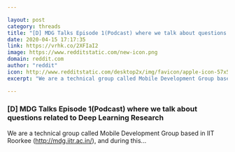 ```yaml
---

layout: post
category: threads
title: "[D] MDG Talks Episode 1(Podcast) where we talk about questions related to Deep Learning Research"
date: 2020-04-15 17:17:35
link: https://vrhk.co/2XFIaI2
image: https://www.redditstatic.com/new-icon.png
domain: reddit.com
author: "reddit"
icon: http://www.redditstatic.com/desktop2x/img/favicon/apple-icon-57x57.png
excerpt: "We are a technical group called Mobile Development Group based in IIT Roorkee ([<http://mdg.iitr.ac.in/>](<http://mdg.iitr.ac.in/>)), and during this..."

---
```


### [D] MDG Talks Episode 1(Podcast) where we talk about questions related to Deep Learning Research

We are a technical group called Mobile Development Group based in IIT Roorkee ([<http://mdg.iitr.ac.in/>](<http://mdg.iitr.ac.in/>)), and during this...